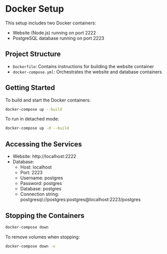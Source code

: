# Docker Setup

This setup includes two Docker containers:
- Website (Node.js) running on port 2222
- PostgreSQL database running on port 2223

## Project Structure

- `Dockerfile`: Contains instructions for building the website container
- `docker-compose.yml`: Orchestrates the website and database containers

## Getting Started

To build and start the Docker containers:

```bash
docker-compose up --build
```

To run in detached mode:

```bash
docker-compose up -d --build
```

## Accessing the Services

- Website: http://localhost:2222
- Database:
  - Host: localhost
  - Port: 2223
  - Username: postgres
  - Password: postgres
  - Database: postgres
  - Connection string: postgresql://postgres:postgres@localhost:2223/postgres

## Stopping the Containers

```bash
docker-compose down
```

To remove volumes when stopping:

```bash
docker-compose down -v
``` 